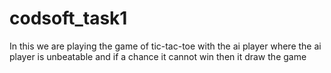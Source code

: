 # codsoft_task1
In this we are playing the game of tic-tac-toe with the ai player where the ai player is unbeatable and if a chance it cannot win then it draw the game
